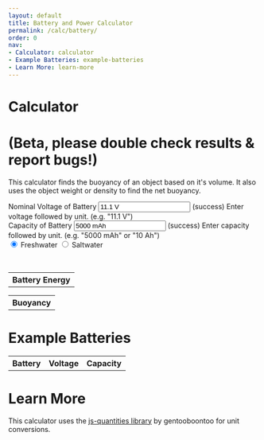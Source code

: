 ```yaml
---
layout: default
title: Battery and Power Calculator
permalink: /calc/battery/
order: 0
nav:
- Calculator: calculator
- Example Batteries: example-batteries
- Learn More: learn-more
---
```


# Calculator 

# (Beta, please double check results & report bugs!)

This calculator finds the buoyancy of an object based on it's volume. It also uses the object weight or density to find the net buoyancy.

<div class="well">
<form>
<div class="form-group has-feedback" id="voltageInputGroup">
	<label for="voltageInput">Nominal Voltage of Battery</label>
	<input type="text" class="form-control" id="voltageInput" onkeyup="runCalcs()" aria-describedby="inputSuccess2Status" value="11.1 V"></input>
	<span class="glyphicon form-control-feedback" id="voltageInputIcon" aria-hidden="true"></span>
  <span id="inputSuccess2Status" class="sr-only">(success)</span>
  <span id="helpBlock" class="help-block">Enter voltage followed by unit. (e.g. "11.1 V")</span>
</div>

<div class="form-group has-feedback" id="capacityInputGroup">
	<label for="capacityInput">Capacity of Battery</label>
	<input type="text" class="form-control" id="capacityInput" onkeyup="runCalcs()" aria-describedby="inputSuccess2Status" value="5000 mAh"></input>
	<span class="glyphicon form-control-feedback" id="capacityInputIcon" aria-hidden="true"></span>
  <span id="inputSuccess2Status" class="sr-only">(success)</span>
  <span id="helpBlock" class="help-block">Enter capacity followed by unit. (e.g. "5000 mAh" or "10 Ah")</span>
</div>

<div class="btn-group" data-toggle="buttons">
    <label class="btn btn-primary active">
        <input type="radio" id="freshwater" name="waterType" value="fresh" checked="checked" onchange="runCalcs()" /> Freshwater
    </label> 
    <label class="btn btn-primary">
        <input type="radio" id="saltwater" name="waterType" value="salt" onchange="runCalcs()"  /> Saltwater
    </label> 
</div>
</form>

<br />

<div class="row">
	<div class="col-sm-6">
		<table class="table table-hover table-condensed">
			<tr>
				<th>Battery Energy</th>
			</tr>
			<tbody id="energyTableContent">
			</tbody>
		</table>
	</div>
	<div class="col-sm-6">
		<table class="table table-hover table-condensed">
			<tr>
				<th>Buoyancy</th>
			</tr>
			<tbody id="buoyancyTableContent">
			</tbody>
		</table>
	</div>
</div>

<div id="chartEndurance" style="width: 100%;"></div>		

<div id="chartT100" style="width: 100%;"></div>		

<div id="chartT200" style="width: 100%;"></div>				

</div>

# Example Batteries

<table class="table table-hover table-condensed">
	<tr>
		<th>Battery</th>
		<th>Voltage</th>
		<th>Capacity</th>
	</tr>
	<tbody id="batteryTableContent">
	</tbody>
</table>

# Learn More

This calculator uses the [js-quantities library](https://github.com/gentooboontoo/js-quantities) by gentooboontoo for unit conversions.

<script type="text/javascript" src="https://cdn.rawgit.com/gentooboontoo/js-quantities/master/src/quantities.js"></script>

<script type="text/javascript" src="https://cdnjs.cloudflare.com/ajax/libs/mathjs/2.0.1/math.min.js"></script>

<script src="https://www.google.com/jsapi"></script>

<script type="text/javascript" src="/calc/battery.js"></script>

